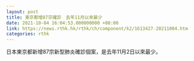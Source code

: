 ```yaml
---
layout: post
title: 東京都增87宗確診　去年11月以來最少
date: 2021-10-04 16:04:53.000000000 +08:00
link: https://news.rthk.hk/rthk/ch/component/k2/1613427-20211004.htm
categories: rthk
---
```


日本東京都新增87宗新型肺炎確診個案，是去年11月2日以來最少。
